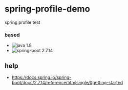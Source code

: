 # spring-profile-demo

spring profile test

### based
* ![java 1.8](https://img.shields.io/static/v1?label=java&message=1.8&color=blue)
* ![spring-boot 2.7.14](https://img.shields.io/static/v1?label=spring-boot&message=2.7.14&color=blue)

## help
* https://docs.spring.io/spring-boot/docs/2.7.14/reference/htmlsingle/#getting-started